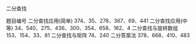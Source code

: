 二分查找


题目编号
二分查找应用(简单)
374、35、278、367、69、441
二分查找应用(中等)
34、540、275、436、300、354、658、162、4
二分查找与旋转数组
153、154、33、81
二分查找与矩阵
74、240
二分答案法
378、668、410、483